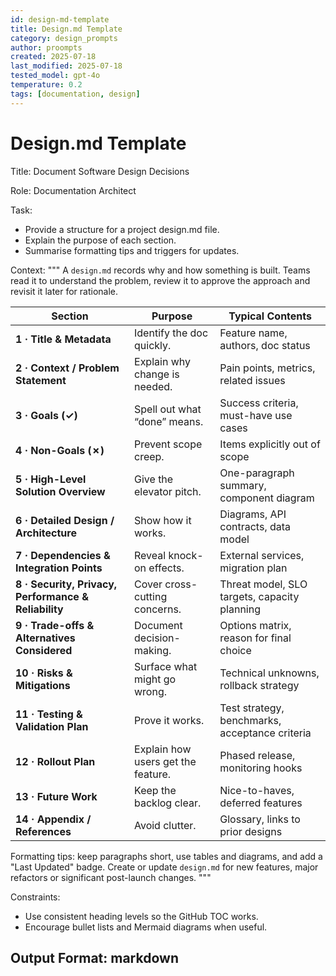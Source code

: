 ```yaml
---
id: design-md-template
title: Design.md Template
category: design_prompts
author: proompts
created: 2025-07-18
last_modified: 2025-07-18
tested_model: gpt-4o
temperature: 0.2
tags: [documentation, design]
---
```


# Design.md Template

Title: Document Software Design Decisions

Role: Documentation Architect

Task:
- Provide a structure for a project design.md file.
- Explain the purpose of each section.
- Summarise formatting tips and triggers for updates.

Context:
"""
A `design.md` records why and how something is built. Teams read it to understand the problem, review it to approve the approach and revisit it later for rationale.

| Section | Purpose | Typical Contents |
| --- | --- | --- |
| **1 · Title & Metadata** | Identify the doc quickly. | Feature name, authors, doc status |
| **2 · Context / Problem Statement** | Explain why change is needed. | Pain points, metrics, related issues |
| **3 · Goals (✓)** | Spell out what “done” means. | Success criteria, must-have use cases |
| **4 · Non-Goals (✗)** | Prevent scope creep. | Items explicitly out of scope |
| **5 · High-Level Solution Overview** | Give the elevator pitch. | One-paragraph summary, component diagram |
| **6 · Detailed Design / Architecture** | Show how it works. | Diagrams, API contracts, data model |
| **7 · Dependencies & Integration Points** | Reveal knock-on effects. | External services, migration plan |
| **8 · Security, Privacy, Performance & Reliability** | Cover cross-cutting concerns. | Threat model, SLO targets, capacity planning |
| **9 · Trade-offs & Alternatives Considered** | Document decision-making. | Options matrix, reason for final choice |
| **10 · Risks & Mitigations** | Surface what might go wrong. | Technical unknowns, rollback strategy |
| **11 · Testing & Validation Plan** | Prove it works. | Test strategy, benchmarks, acceptance criteria |
| **12 · Rollout Plan** | Explain how users get the feature. | Phased release, monitoring hooks |
| **13 · Future Work** | Keep the backlog clear. | Nice-to-haves, deferred features |
| **14 · Appendix / References** | Avoid clutter. | Glossary, links to prior designs |

Formatting tips: keep paragraphs short, use tables and diagrams, and add a "Last Updated" badge. Create or update `design.md` for new features, major refactors or significant post-launch changes.
"""

Constraints:
- Use consistent heading levels so the GitHub TOC works.
- Encourage bullet lists and Mermaid diagrams when useful.

Output Format: markdown
--------------------------------------------------
